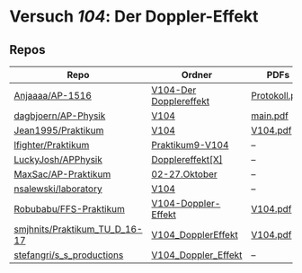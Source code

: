 # Versuch *104*: Der Doppler-Effekt

## Repos

|                                 Repo                                 |                                                                Ordner                                                                 |                                                                                   PDFs                                                                                   |
|----------------------------------------------------------------------|---------------------------------------------------------------------------------------------------------------------------------------|--------------------------------------------------------------------------------------------------------------------------------------------------------------------------|
|[Anjaaaa/AP-1516](../repo/Anjaaaa/AP-1516)                            |[V104-Der Dopplereffekt](https://github.com/Anjaaaa/AP-1516/tree/master/V104-Der%20Dopplereffekt)                                      |[Protokoll.pdf](https://docs.google.com/viewer?url=https://raw.githubusercontent.com/Anjaaaa/AP-1516/master/V104-Der%20Dopplereffekt/Protokoll.pdf)                       |
|[dagbjoern/AP-Physik](../repo/dagbjoern/AP-Physik)                    |[V104](https://github.com/dagbjoern/AP-Physik/tree/master/V104)                                                                        |[main.pdf](https://docs.google.com/viewer?url=https://raw.githubusercontent.com/dagbjoern/AP-Physik/master/V104/main.pdf)                                                 |
|[Jean1995/Praktikum](../repo/Jean1995/Praktikum)                      |[V104](https://github.com/Jean1995/Praktikum/tree/master/V104)                                                                         |[V104.pdf](https://docs.google.com/viewer?url=https://raw.githubusercontent.com/Jean1995/Praktikum/master/Protokolle_Fertig/V104.pdf)                                     |
|[lfighter/Praktikum](../repo/lfighter/Praktikum)                      |[Praktikum9-V104](https://github.com/lfighter/Praktikum/tree/master/Praktikum9-V104)                                                   |–                                                                                                                                                                         |
|[LuckyJosh/APPhysik](../repo/LuckyJosh/APPhysik)                      |[Dopplereffekt[X]](https://github.com/LuckyJosh/APPhysik/tree/master/Dopplereffekt%5BX%5D)                                             |–                                                                                                                                                                         |
|[MaxSac/AP-Praktikum](../repo/MaxSac/AP-Praktikum)                    |[02-27.Oktober](https://github.com/MaxSac/AP-Praktikum/tree/master/02-27.Oktober)                                                      |–                                                                                                                                                                         |
|[nsalewski/laboratory](../repo/nsalewski/laboratory)                  |[V104](https://github.com/nsalewski/laboratory/tree/master/V104)                                                                       |–                                                                                                                                                                         |
|[Robubabu/FFS-Praktikum](../repo/Robubabu/FFS-Praktikum)              |[V104-Doppler-Effekt](https://github.com/Robubabu/FFS-Praktikum/tree/master/V104-Doppler-Effekt)                                       |[V104.pdf](https://docs.google.com/viewer?url=https://raw.githubusercontent.com/Robubabu/FFS-Praktikum/master/Versuchs_pdfs/WS/V104.pdf)                                  |
|[smjhnits/Praktikum_TU_D_16-17](../repo/smjhnits/Praktikum_TU_D_16-17)|[V104_DopplerEffekt](https://github.com/smjhnits/Praktikum_TU_D_16-17/tree/master/Anf%C3%A4ngerpraktikum/Protokolle/V104_DopplerEffekt)|[V104.pdf](https://docs.google.com/viewer?url=https://raw.githubusercontent.com/smjhnits/Praktikum_TU_D_16-17/master/Anf%C3%A4ngerpraktikum/Fertige%20Protokolle/V104.pdf)|
|[stefangri/s_s_productions](../repo/stefangri/s_s_productions)        |[V104_Doppler_Effekt](https://github.com/stefangri/s_s_productions/tree/master/PHY341/V104_Doppler_Effekt)                             |–                                                                                                                                                                         |
